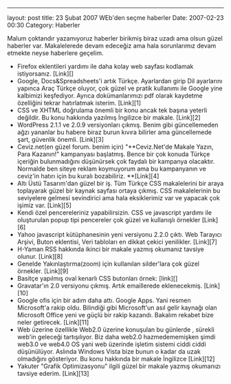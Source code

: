 ---
layout: post
title: 23 Şubat 2007 WEb&#039;den seçme haberler
Date: 2007-02-23 00:30
Category: Haberler

Malum çoktandır yazamıyoruz haberler birikmiş biraz uzadı ama olsun
güzel haberler var. Makalelerede devam edeceğiz ama hala sorunlarımız
devam etmekte neyse haberlere geçelim.

<ul>
<li>
Firefox eklentileri yardımı ile daha kolay web sayfası kodlamak
istiyorsanız. [Link][]

</li>
<li>
Google, Docs&Spreadsheets'i artık Türkçe. Ayarlardan girip Dil
ayarlarını yapınca Araç Türkçe oluyor, çok güzel ve pratik kullanımı ile
Google yine kalbimizi keşfediyor. Ayrıca dokümanlarımızı pdf olarak
kaydetme özelliğini tekrar hatırlatmak isterim. [Link][1]

</li>
<li>
CSS ve XHTML doğrulama önemli bir konu ancak tek başına yeterli
değildir. Bu konu hakkında yazılmış İngilizce bir makale. [Link][2]

</li>
<li>
WordPress 2.1.1 ve 2.0.9 versiyonları çıkmış. Benim gibi güncellemeden
ağzı yananlar bu habere biraz burun kıvıra bilirler ama güncellemede
şart, güvenlik önemli. [Link][3]

</li>
<li>
Ceviz.net(en güzel forum. benim için) "**Ceviz.Net'de Makale Yazın, Para
Kazanın!" <span style="FONT-WEIGHT:normal">kampanyası başlatmış. Bence
bir çok konuda Türkçe içeriğin bulunmadığını düşünürsek çok faydalı bir
kampanya olacaktır. Normalde ben siteye reklam koymuyorum ama bu
kampanyanın ve ceviz'in hatırı için bu kuralı bozabiliriz.
</span>**[Link][4]

</li>
<li>
Altı Üstü Tasarım'dan güzel bir iş. Tüm Türkçe CSS makalelerini bir
araya toplayarak güzel bir kaynak sayfası ortaya çıkmış. CSS
makalelerinin bu seviyelere gelmesi sevindirici ama hala eksiklerimiz
var ve yapacak çok işimiz var. [Link][5]

</li>
<li>
Kendi özel pencereleriniz yapabilirsizin. CSS ve javascript yardımı ile
oluşturulan popup tipi pencereler çok güzel ve kullanışlı örnekler
[Link][6]

</li>
<li>
Yahoo javascript kütüphanesinin yeni versiyonu 2.2.0 çıktı. Web Tarayıcı
Arşivi, Buton eklentisi, Veri tabloları en dikkat çekici yenilikler.
[Link][7]

</li>
<li>
H-Yaman RSS hakkında ikinci bir makale yazmış okumanız tavsiye olunur.
[Link][8]

</li>
<li>
Genelde Yakınlaştırma(zoom) için kullanılan silder'lara çok güzel
örnekler. [Link][9]

</li>
<li>
Basitçe yapılmış oval kenarlı CSS butonları örnek: [link][]

</li>
<li>
Gravatar'ın 2.0 versiyonu çıkmış. Artık emaillerede eklenecekmiş.
[Link][10]

</li>
<li>
Google ofis için bir adım daha attı. Google Apps. Yani resmen
Microsoft'a rakip oldu. Bilindiği gibi Microsoft'un asıl gelir kaynağı
olan Microsoft Office yeni ve güçlü bir rakip kazandı. Bakalım rekabet
bize neler getirecek. [Link][11]

</li>
<li>
Web üzerine özellikle Web2.0 üzerine konuşulan bu günlerde , sürekli
web'in geleceği tartışılıyor. Biz daha web2.0 hazmedememişken şimdi
web3.0 ve web4.0 OS yani web üzerinde işletim sistemi ciddi ciddi
düşünülüyor. Aslında Windows Vista bize bunun o kadar da uzak olmadığını
gösteriyor. Bu konu hakkında bir makale İngilizce [Link][12]

</li>
<li>
Yakuter "Grafik Optimizasyonu" ilgili güzel bir makale yazmış okumanızı
tavsiye ederim. [Link][13]

</li>
</ul<>

  [Link]: http://www.tyssendesign.com.au/articles/browsers/developing-using-firefox/
    "Link"
  [1]: http://docs.google.com/ "Link"
  [2]: http://www.456bereastreet.com/archive/200702/validation_alone_is_not_enough/
    "Link"
  [3]: http://wordpress.org/development/2007/02/new-releases/ "Link"
  [4]: http://forum.ceviz.net/ceviz-netde-makale-yazin-para-kazanin-t38954.html?p=272866
    "Link"
  [5]: http://www.altiustutasarim.com/notdefteri/arsiv/2007/02/turkce_css_kaynaklari_ve_yazil.php
    "Link"
  [6]: http://www.dynamicdrive.com/dynamicindex8/dhtmlwindow/ "Link"
  [7]: http://yuiblog.com/blog/2007/02/20/yui-220-released/ "Link"
  [8]: http://www.h-yaman.com/rss-nedir-2 "Link"
  [9]: http://www.hedgerwow.com/360/dhtml/ui_slider/slider.html# "Link"
  [link]: http://www.hedgerwow.com/360/dhtml/css-round-button/demo.php
    "link"
  [10]: http://blog.gravatar.com/ "Link"
  [11]: https://www.google.com/a/ "Link"
  [12]: http://blogs.zdnet.com/BTL/?p=4499 "Link"
  [13]: http://www.yakuter.com/grafik-optimizasyonu "Link"

